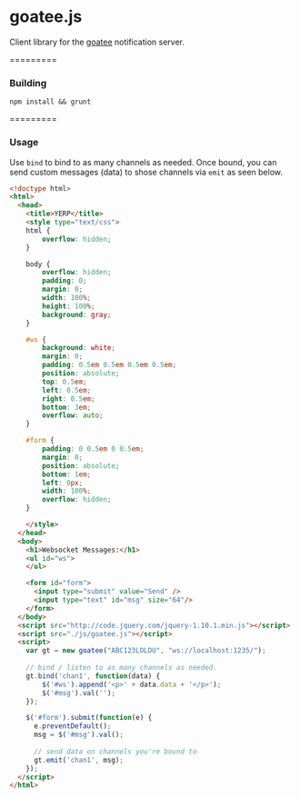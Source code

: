 goatee.js
=========

Client library for the [goatee](https://github.com/johnernaut/goatee) notification server.

=========
### Building
`npm install && grunt`

=========
### Usage
Use `bind` to bind to as many channels as needed.  Once bound, you can send custom messages (data) to shose channels via `emit` as seen below.

```html
<!doctype html>
<html>
  <head>
    <title>YERP</title>
    <style type="text/css">
    html {
        overflow: hidden;
    }

    body {
        overflow: hidden;
        padding: 0;
        margin: 0;
        width: 100%;
        height: 100%;
        background: gray;
    }

    #ws {
        background: white;
        margin: 0;
        padding: 0.5em 0.5em 0.5em 0.5em;
        position: absolute;
        top: 0.5em;
        left: 0.5em;
        right: 0.5em;
        bottom: 3em;
        overflow: auto;
    }

    #form {
        padding: 0 0.5em 0 0.5em;
        margin: 0;
        position: absolute;
        bottom: 1em;
        left: 0px;
        width: 100%;
        overflow: hidden;
    }

    </style>
  </head>
  <body>
    <h1>Websocket Messages:</h1>
    <ul id="ws">
    </ul>

    <form id="form">
      <input type="submit" value="Send" />
      <input type="text" id="msg" size="64"/>
    </form>
  </body>
  <script src="http://code.jquery.com/jquery-1.10.1.min.js"></script>
  <script src="./js/goatee.js"></script>
  <script>
    var gt = new goatee("ABC123LOLDU", "ws://localhost:1235/");
    
    // bind / listen to as many channels as needed.
    gt.bind('chan1', function(data) {
        $('#ws').append('<p>' + data.data + '</p>');
        $('#msg').val('');
    });

    $('#form').submit(function(e) {
      e.preventDefault();
      msg = $('#msg').val();
      
      // send data on channels you're bound to
      gt.emit('chan1', msg);
    });
  </script>
</html>
```
